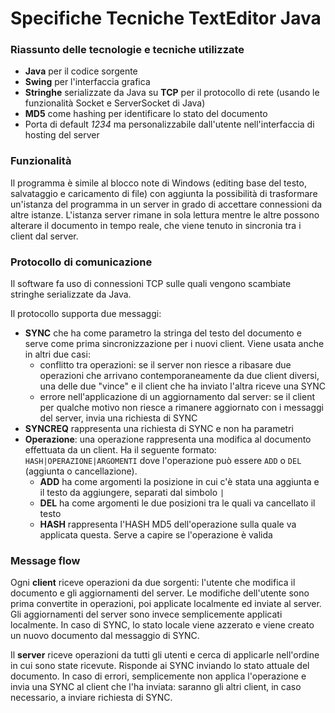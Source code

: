 # Specifiche Tecniche TextEditor Java

### Riassunto delle tecnologie e tecniche utilizzate

- __Java__ per il codice sorgente
- __Swing__ per l'interfaccia grafica
- __Stringhe__ serializzate da Java su __TCP__ per il protocollo di rete 
(usando le funzionalità Socket e ServerSocket di Java)
- __MD5__ come hashing per identificare lo stato del documento
- Porta di default _1234_ ma personalizzabile dall'utente 
nell'interfaccia di hosting del server

### Funzionalità

Il programma è simile al blocco note di Windows (editing base del testo, 
salvataggio e caricamento di file) con aggiunta la possibilità di 
trasformare un'istanza del programma in un server in grado di accettare 
connessioni da altre istanze. L'istanza server rimane in sola lettura 
mentre le altre possono alterare il documento in tempo reale, che viene 
tenuto in sincronia tra i client dal server.

### Protocollo di comunicazione

Il software fa uso di connessioni TCP sulle quali vengono scambiate 
stringhe serializzate da Java.

Il protocollo supporta due messaggi:

- __SYNC__ che ha come parametro la stringa del testo del documento e 
serve come prima sincronizzazione per i nuovi client. Viene usata anche 
in altri due casi:
    - conflitto tra operazioni: se il server non riesce a ribasare due 
operazioni che arrivano contemporaneamente da due client diversi, una 
delle due "vince" e il client che ha inviato l'altra riceve una SYNC
    - errore nell'applicazione di un aggiornamento dal server: se il 
client per qualche motivo non riesce a rimanere aggiornato con i 
messaggi del server, invia una richiesta di SYNC
- __SYNCREQ__ rappresenta una richiesta di SYNC e non ha parametri
- __Operazione__: una operazione rappresenta una modifica al documento 
effettuata da un client. Ha il seguente formato: 
`HASH|OPERAZIONE|ARGOMENTI` dove l'operazione può essere `ADD` o `DEL` 
(aggiunta o cancellazione).
    - __ADD__ ha come argomenti la posizione in cui c'è stata una 
aggiunta e il testo da aggiungere, separati dal simbolo `|`
    - __DEL__ ha come argomenti le due posizioni tra le quali va 
cancellato il testo
    - __HASH__ rappresenta l'HASH MD5 dell'operazione sulla quale va 
applicata questa. Serve a capire se l'operazione è valida

### Message flow

Ogni __client__ riceve operazioni da due sorgenti: l'utente che modifica 
il documento e gli aggiornamenti del server. Le modifiche dell'utente 
sono prima convertite in operazioni, poi applicate localmente ed inviate 
al server. Gli aggiornamenti del server sono invece semplicemente 
applicati localmente. In caso di SYNC, lo stato locale viene azzerato e 
viene creato un nuovo documento dal messaggio di SYNC.

Il __server__ riceve operazioni da tutti gli utenti e cerca di 
applicarle nell'ordine in cui sono state ricevute. Risponde ai SYNC 
inviando lo stato attuale del documento. In caso di errori, 
semplicemente non applica l'operazione e invia una SYNC al client che 
l'ha inviata: saranno gli altri client, in caso necessario, a inviare 
richiesta di SYNC.
